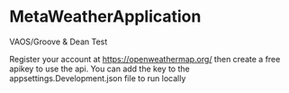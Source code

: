 # MetaWeatherApplication
VAOS/Groove &amp; Dean Test

Register your account at https://openweathermap.org/ then create a free apikey to use the api.
You can add the key to the appsettings.Development.json file to run locally
